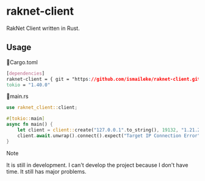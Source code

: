 # raknet-client
RakNet Client written in Rust.

## Usage

📄Cargo.toml
```css
[dependencies]
raknet-client = { git = "https://github.com/ismaileke/raknet-client.git", branch = "master" }
tokio = "1.40.0"
```


📄main.rs
```rust
use raknet_client::client;

#[tokio::main]
async fn main() {
    let client = client::create("127.0.0.1".to_string(), 19132, "1.21.23".to_string(), true); // target address, target port, client version, debug mode
    client.await.unwrap().connect().expect("Target IP Connection Error");
}
```

> [!NOTE]
> It is still in development. I can't develop the project because I don't have time. It still has major problems.
